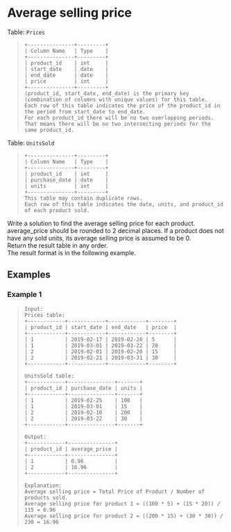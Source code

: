 # Average selling price

Table: `Prices`
> ```
> +---------------+---------+
> | Column Name   | Type    |
> +---------------+---------+
> | product_id    | int     |
> | start_date    | date    |
> | end_date      | date    |
> | price         | int     |
> +---------------+---------+
> (product_id, start_date, end_date) is the primary key (combination of columns with unique values) for this table.
> Each row of this table indicates the price of the product_id in the period from start_date to end_date.
> For each product_id there will be no two overlapping periods. That means there will be no two intersecting periods for the same product_id.
> ```

Table: `UnitsSold`
> ```
> +---------------+---------+
> | Column Name   | Type    |
> +---------------+---------+
> | product_id    | int     |
> | purchase_date | date    |
> | units         | int     |
> +---------------+---------+
> This table may contain duplicate rows.
> Each row of this table indicates the date, units, and product_id of each product sold.
> ```

Write a solution to find the average selling price for each product. average_price should be rounded to 2 decimal places. If a product does not have any sold units, its average selling price is assumed to be 0.  
Return the result table in any order.  
The result format is in the following example.

## Examples
### Example 1
> ```
> Input: 
> Prices table:
> +------------+------------+------------+--------+
> | product_id | start_date | end_date   | price  |
> +------------+------------+------------+--------+
> | 1          | 2019-02-17 | 2019-02-28 | 5      |
> | 1          | 2019-03-01 | 2019-03-22 | 20     |
> | 2          | 2019-02-01 | 2019-02-20 | 15     |
> | 2          | 2019-02-21 | 2019-03-31 | 30     |
> +------------+------------+------------+--------+
> 
> UnitsSold table:
> +------------+---------------+-------+
> | product_id | purchase_date | units |
> +------------+---------------+-------+
> | 1          | 2019-02-25    | 100   |
> | 1          | 2019-03-01    | 15    |
> | 2          | 2019-02-10    | 200   |
> | 2          | 2019-03-22    | 30    |
> +------------+---------------+-------+
> 
> Output: 
> +------------+---------------+
> | product_id | average_price |
> +------------+---------------+
> | 1          | 6.96          |
> | 2          | 16.96         |
> +------------+---------------+
> 
> Explanation: 
> Average selling price = Total Price of Product / Number of products sold.
> Average selling price for product 1 = ((100 * 5) + (15 * 20)) / 115 = 6.96
> Average selling price for product 2 = ((200 * 15) + (30 * 30)) / 230 = 16.96
> ```